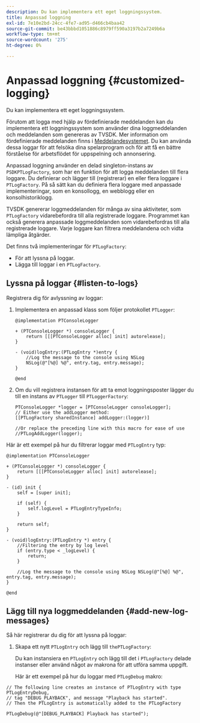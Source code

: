 ```yaml
---
description: Du kan implementera ett eget loggningssystem.
title: Anpassad loggning
exl-id: 7e10e2bd-24cc-4fe7-ad95-d466cb4baa42
source-git-commit: be43bbbd1051886c8979ff590a3197b2a7249b6a
workflow-type: tm+mt
source-wordcount: '275'
ht-degree: 0%

---
```


# Anpassad loggning {#customized-logging}

Du kan implementera ett eget loggningssystem.

Förutom att logga med hjälp av fördefinierade meddelanden kan du implementera ett loggningssystem som använder dina loggmeddelanden och meddelanden som genereras av TVSDK. Mer information om fördefinierade meddelanden finns i [Meddelandesystemet](../c-psdk-ios-1.4-notification-system/c-psdk-ios-1.4-notification-system.md). Du kan använda dessa loggar för att felsöka dina spelarprogram och för att få en bättre förståelse för arbetsflödet för uppspelning och annonsering.

Anpassad loggning använder en delad singleton-instans av `PSDKPTLogFactory`, som har en funktion för att logga meddelanden till flera loggare. Du definierar och lägger till (registrerar) en eller flera loggare i `PTLogFactory`. På så sätt kan du definiera flera loggare med anpassade implementeringar, som en konsollogg, en webblogg eller en konsolhistoriklogg.

TVSDK genererar loggmeddelanden för många av sina aktiviteter, som `PTLogFactory` vidarebefordra till alla registrerade loggare. Programmet kan också generera anpassade loggmeddelanden som vidarebefordras till alla registrerade loggare. Varje loggare kan filtrera meddelandena och vidta lämpliga åtgärder.

Det finns två implementeringar för `PTLogFactory`:

* För att lyssna på loggar.
* Lägga till loggar i en `PTLogFactory`.

## Lyssna på loggar {#listen-to-logs}

Registrera dig för avlyssning av loggar:
1. Implementera en anpassad klass som följer protokollet `PTLogger`:

   ```
   @implementation PTConsoleLogger 
   
   + (PTConsoleLogger *) consoleLogger { 
       return [[[PTConsoleLogger alloc] init] autorelease]; 
   } 
   
   - (void)logEntry:(PTLogEntry *)entry { 
       //Log the message to the console using NSLog  
       NSLog(@"[%@] %@", entry.tag, entry.message); 
   } 
   
   @end
   ```

1. Om du vill registrera instansen för att ta emot loggningsposter lägger du till en instans av `PTLogger` till `PTLoggerFactory`:

   ```
   PTConsoleLogger *logger = [PTConsoleLogger consoleLogger]; 
   // Either use the addLogger method: 
   [[PTLogFactory sharedInstance] addLogger:(logger)] 
   
   //Or replace the preceding line with this macro for ease of use 
   //PTLogAddLogger(logger); 
   ```

<!--<a id="example_3738B5A8B4C048D28695E62297CF39E3"></a>-->

Här är ett exempel på hur du filtrerar loggar med `PTLogEntry` typ:

```
@implementation PTConsoleLogger 
 
+ (PTConsoleLogger *) consoleLogger { 
    return [[[PTConsoleLogger alloc] init] autorelease]; 
} 
 
- (id) init { 
    self = [super init]; 
 
    if (self) { 
        self.logLevel = PTLogEntryTypeInfo; 
    } 
 
    return self; 
} 
 
- (void)logEntry:(PTLogEntry *) entry { 
    //Filtering the entry by log level  
    if (entry.type < _logLevel) { 
        return; 
    } 
 
    //Log the message to the console using NSLog NSLog(@"[%@] %@", entry.tag, entry.message); 
} 
 
@end
```

## Lägg till nya loggmeddelanden {#add-new-log-messages}

Så här registrerar du dig för att lyssna på loggar:
1. Skapa ett nytt `PTLogEntry` och lägg till `thePTLogFactory`:

   Du kan instansiera en `PTLogEntry` och lägg till det i `PTLogFactory` delade instanser eller använd något av makrona för att utföra samma uppgift.

   Här är ett exempel på hur du loggar med `PTLogDebug` makro:

<!--<a id="example_F014436E1686468F941F4EBD1A21B18E"></a>-->

```
// The following line creates an instance of PTLogEntry with type PTLogEntryDebug, 
// tag "DEBUG_PLAYBACK", and message "Playback has started". 
// Then the PTLogEntry is automatically added to the PTLogFactory  
 
PTLogDebug(@"[DEBUG_PLAYBACK] Playback has started");
```
